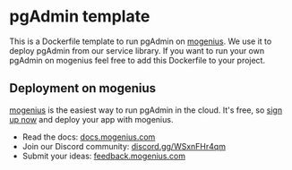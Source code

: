 # pgAdmin template
This is a Dockerfile template to run pgAdmin on [mogenius](https://mogenius.com). We use it to deploy pgAdmin from our service library. If you want to run your own pgAdmin on mogenius feel free to add this Dockerfile to your project.
## Deployment on mogenius
[mogenius](https://mogenius.com) is the easiest way to run pgAdmin in the cloud. It's free, so [sign up now](https://studio.mogenius.com/user/registration) and deploy your app with mogenius.
- Read the docs: [docs.mogenius.com](https://docs.mogenius.com)
- Join our Discord community: [discord.gg/WSxnFHr4qm](https://discord.gg/WSxnFHr4qm)
- Submit your ideas: [feedback.mogenius.com](https://feedback.mogenius.com)
